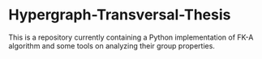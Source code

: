 # Hypergraph-Transversal-Thesis
This is a repository currently containing a Python implementation of FK-A algorithm and some tools on analyzing their group properties.
